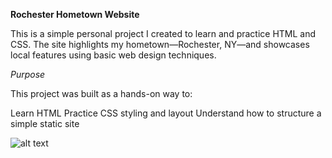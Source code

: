 **Rochester Hometown Website**

This is a simple personal project I created to learn and practice HTML and CSS. The site highlights my hometown—Rochester, NY—and showcases local features using basic web design techniques.

_Purpose_

This project was built as a hands-on way to:

Learn  HTML
Practice CSS styling and layout
Understand how to structure a simple static site


![alt text][logo]

[logo]: [https://github.com/adam-p/markdown-here/raw/master/src/common/images/icon48.png](https://github.com/Naijei1/Rochester-Web/blob/main/Rochester1.png) "Rochester Image"
